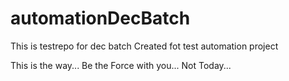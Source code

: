 # automationDecBatch

This is testrepo for dec batch
Created fot test automation project

This is the way...
Be the Force with you...
Not Today...
